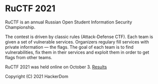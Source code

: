 # RuCTF 2021

RuCTF is an annual Russian Open Student Information Security Championship.

The contest is driven by classic rules (Attack-Defense CTF). Each team is given a set of vulnerable services. Organizers regulary fill services with private information — the flags. The goal of each team is to find vulnerabilities, fix them in their services and exploit them in order to get flags from other teams.

RuCTF 2021 was held online on October 3. [Results](https://ructf.org/2021/scoreboard)

Copyright (C) 2021 HackerDom
